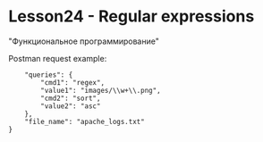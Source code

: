 # Lesson24 - Regular expressions
"Функциональное программирование"

Postman request example:
```python{
    "queries": {
        "cmd1": "regex",
        "value1": "images/\\w+\\.png",
        "cmd2": "sort",
        "value2": "asc"
    },
    "file_name": "apache_logs.txt"
}
